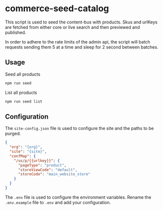 # commerce-seed-catalog

This script is used to seed the content-bus with products. Skus and urlKeys are fetched from either core or live search and then previewed and published.

In order to adhere to the rate limits of the admin api, the script will batch requests sending them 5 at a time and sleep for 2 second between batches.

## Usage

Seed all products
```bash
npm run seed
```

List all products
```bash
npm run seed list
```

## Configuration

The `site-config.json` file is used to configure the site and the paths to be purged.

```json
{
  "org": "{org}",
  "site": "{site}",
  "confMap": {
    "/us/p/{{urlkey}}": {
      "pageType": "product",
      "storeViewCode": "default",
      "storeCode": "main_website_store"
    }
  }
}
```

The `.env` file is used to configure the environment variables. Rename the `.env.example` file to `.env` and add your configuration.
